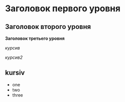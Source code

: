# Заголовок первого уровня
## Заголовок второго уровня
**Заголовок третьего уровня**

*курсив*

*курсив2*

## **kursiv** ##

* one
* two
* three